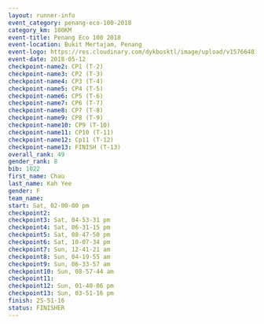 ```yaml
--- 
layout: runner-info 
event_category: penang-eco-100-2018 
category_km: 100KM 
event-title: Penang Eco 100 2018 
event-location: Bukit Mertajam, Penang 
event-logo: https://res.cloudinary.com/dykbosktl/image/upload/v1576648106/Logo/Logo_lovxhg.jpg 
event-date: 2018-05-12 
checkpoint-name2: CP1 (T-2) 
checkpoint-name3: CP2 (T-3) 
checkpoint-name4: CP3 (T-4) 
checkpoint-name5: CP4 (T-5) 
checkpoint-name6: CP5 (T-6) 
checkpoint-name7: CP6 (T-7) 
checkpoint-name8: CP7 (T-8) 
checkpoint-name9: CP8 (T-9) 
checkpoint-name10: CP9 (T-10) 
checkpoint-name11: CP10 (T-11) 
checkpoint-name12: Cp11 (T-12) 
checkpoint-name13: FINISH (T-13) 
overall_rank: 49
gender_rank: 8
bib: 1022
first_name: Chau
last_name: Kah Yee
gender: F
team_name: 
start: Sat, 02-00-00 pm
checkpoint2: 
checkpoint3: Sat, 04-53-31 pm
checkpoint4: Sat, 06-31-15 pm
checkpoint5: Sat, 08-47-50 pm
checkpoint6: Sat, 10-07-34 pm
checkpoint7: Sun, 12-41-21 am
checkpoint8: Sun, 04-19-55 am
checkpoint9: Sun, 06-33-57 am
checkpoint10: Sun, 08-57-44 am
checkpoint11: 
checkpoint12: Sun, 01-40-06 pm
checkpoint13: Sun, 03-51-16 pm
finish: 25-51-16
status: FINISHER
--- 
```

